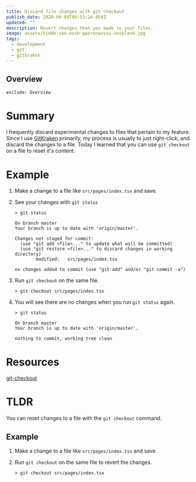 ```yaml
---
title: Discard file changes with git checkout
publish_date: 2020-09-04T06:53:24.054Z
updated: ""
description: Revert changes that you made to your files.
image: assets/hidde-van-esch-gazronaxvsu-unsplash.jpg
tags:
  - development
  - git
  - gitkraken
---
```


## Overview

```toc
exclude: Overview
```

# Summary

I frequently discard experimental changes to files that pertain to my feature. Since I use [GitKraken](https://www.gitkraken.com/) primarily, my process is usually to just right-click, and discard the changes to a file. Today I learned that you can use `git checkout` on a file to reset it's content.

# Example

1. Make a change to a file like `src/pages/index.tsx` and save.
2. See your changes with `git status`

   ```shell
   > git status

   On branch master
   Your branch is up to date with 'origin/master'.

   Changes not staged for commit:
     (use "git add <file>..." to update what will be committed)
     (use "git restore <file>..." to discard changes in working directory)
           modified:   src/pages/index.tsx

   no changes added to commit (use "git add" and/or "git commit -a")
   ```

3. Run `git checkout` on the same file.

   ```shell
   > git checkout src/pages/index.tsx
   ```

4. You will see there are no changes when you run `git status` again.

   ```shell
   > git status

   On branch master
   Your branch is up to date with 'origin/master'.

   nothing to commit, working tree clean
   ```

# Resources

[git-checkout](https://git-scm.com/docs/git-checkout)

# TLDR

You can reset changes to a file with the `git checkout` command.

## Example

1. Make a change to a file like `src/pages/index.tsx` and save.
2. Run `git checkout` on the same file to revert the changes.

   ```shell
   > git checkout src/pages/index.tsx
   ```
